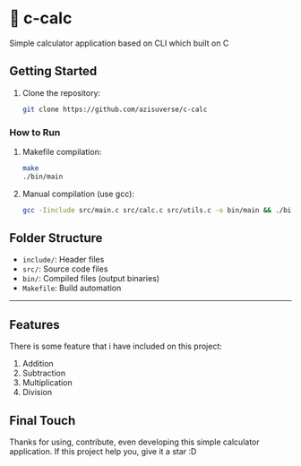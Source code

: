 # :eyes: c-calc
Simple calculator application based on CLI which built on C

## Getting Started

1. Clone the repository:
    ```bash
    git clone https://github.com/azisuverse/c-calc
    ```

### How to Run

1. Makefile compilation:

   ```bash
   make
   ./bin/main
   ```

2. Manual compilation (use gcc):

   ```bash
   gcc -Iinclude src/main.c src/calc.c src/utils.c -o bin/main && ./bin/main
   ```

## Folder Structure

- `include/`: Header files
- `src/`: Source code files
- `bin/`: Compiled files (output binaries)
- `Makefile`: Build automation

---

## Features
There is some feature that i have included on this project:

1. Addition 
2. Subtraction
3. Multiplication
4. Division

## Final Touch

Thanks for using, contribute, even developing this simple calculator application. If this project help you, give it a star :D
